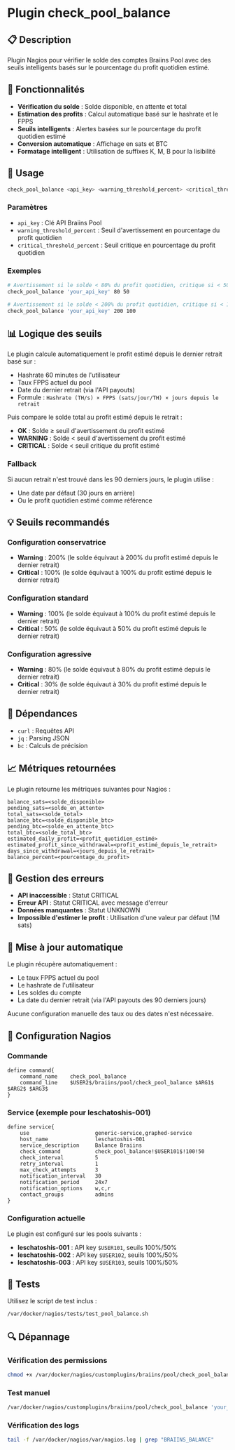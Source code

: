 # Plugin check_pool_balance

## 📋 Description

Plugin Nagios pour vérifier le solde des comptes Braiins Pool avec des seuils intelligents basés sur le pourcentage du profit quotidien estimé.

## 🎯 Fonctionnalités

- **Vérification du solde** : Solde disponible, en attente et total
- **Estimation des profits** : Calcul automatique basé sur le hashrate et le FPPS
- **Seuils intelligents** : Alertes basées sur le pourcentage du profit quotidien estimé
- **Conversion automatique** : Affichage en sats et BTC
- **Formatage intelligent** : Utilisation de suffixes K, M, B pour la lisibilité

## 🚀 Usage

```bash
check_pool_balance <api_key> <warning_threshold_percent> <critical_threshold_percent>
```

### Paramètres

- `api_key` : Clé API Braiins Pool
- `warning_threshold_percent` : Seuil d'avertissement en pourcentage du profit quotidien
- `critical_threshold_percent` : Seuil critique en pourcentage du profit quotidien

### Exemples

```bash
# Avertissement si le solde < 80% du profit quotidien, critique si < 50%
check_pool_balance 'your_api_key' 80 50

# Avertissement si le solde < 200% du profit quotidien, critique si < 100%
check_pool_balance 'your_api_key' 200 100
```

## 📊 Logique des seuils

Le plugin calcule automatiquement le profit estimé depuis le dernier retrait basé sur :
- Hashrate 60 minutes de l'utilisateur
- Taux FPPS actuel du pool
- Date du dernier retrait (via l'API payouts)
- Formule : `Hashrate (TH/s) × FPPS (sats/jour/TH) × jours depuis le retrait`

Puis compare le solde total au profit estimé depuis le retrait :
- **OK** : Solde ≥ seuil d'avertissement du profit estimé
- **WARNING** : Solde < seuil d'avertissement du profit estimé
- **CRITICAL** : Solde < seuil critique du profit estimé

### Fallback
Si aucun retrait n'est trouvé dans les 90 derniers jours, le plugin utilise :
- Une date par défaut (30 jours en arrière)
- Ou le profit quotidien estimé comme référence

## 💡 Seuils recommandés

### Configuration conservatrice
- **Warning** : 200% (le solde équivaut à 200% du profit estimé depuis le dernier retrait)
- **Critical** : 100% (le solde équivaut à 100% du profit estimé depuis le dernier retrait)

### Configuration standard
- **Warning** : 100% (le solde équivaut à 100% du profit estimé depuis le dernier retrait)
- **Critical** : 50% (le solde équivaut à 50% du profit estimé depuis le dernier retrait)

### Configuration agressive
- **Warning** : 80% (le solde équivaut à 80% du profit estimé depuis le dernier retrait)
- **Critical** : 30% (le solde équivaut à 30% du profit estimé depuis le dernier retrait)

## 🔧 Dépendances

- `curl` : Requêtes API
- `jq` : Parsing JSON
- `bc` : Calculs de précision

## 📈 Métriques retournées

Le plugin retourne les métriques suivantes pour Nagios :

```
balance_sats=<solde_disponible>
pending_sats=<solde_en_attente>
total_sats=<solde_total>
balance_btc=<solde_disponible_btc>
pending_btc=<solde_en_attente_btc>
total_btc=<solde_total_btc>
estimated_daily_profit=<profit_quotidien_estimé>
estimated_profit_since_withdrawal=<profit_estimé_depuis_le_retrait>
days_since_withdrawal=<jours_depuis_le_retrait>
balance_percent=<pourcentage_du_profit>
```

## 🚨 Gestion des erreurs

- **API inaccessible** : Statut CRITICAL
- **Erreur API** : Statut CRITICAL avec message d'erreur
- **Données manquantes** : Statut UNKNOWN
- **Impossible d'estimer le profit** : Utilisation d'une valeur par défaut (1M sats)

## 🔄 Mise à jour automatique

Le plugin récupère automatiquement :
- Le taux FPPS actuel du pool
- Le hashrate de l'utilisateur
- Les soldes du compte
- La date du dernier retrait (via l'API payouts des 90 derniers jours)

Aucune configuration manuelle des taux ou des dates n'est nécessaire.

## 📝 Configuration Nagios

### Commande

```nagios
define command{
    command_name    check_pool_balance
    command_line    $USER2$/braiins/pool/check_pool_balance $ARG1$ $ARG2$ $ARG3$
}
```

### Service (exemple pour leschatoshis-001)

```nagios
define service{
    use                     generic-service,graphed-service
    host_name               leschatoshis-001
    service_description     Balance Braiins
    check_command           check_pool_balance!$USER101$!100!50
    check_interval          5
    retry_interval          1
    max_check_attempts      3
    notification_interval   30
    notification_period     24x7
    notification_options    w,c,r
    contact_groups          admins
}
```

### Configuration actuelle

Le plugin est configuré sur les pools suivants :
- **leschatoshis-001** : API key `$USER101`, seuils 100%/50%
- **leschatoshis-002** : API key `$USER102`, seuils 100%/50%
- **leschatoshis-003** : API key `$USER103`, seuils 100%/50%

## 🧪 Tests

Utilisez le script de test inclus :

```bash
/var/docker/nagios/tests/test_pool_balance.sh
```

## 🔍 Dépannage

### Vérification des permissions
```bash
chmod +x /var/docker/nagios/customplugins/braiins/pool/check_pool_balance
```

### Test manuel
```bash
/var/docker/nagios/customplugins/braiins/pool/check_pool_balance 'your_api_key' 100 50
```

### Vérification des logs
```bash
tail -f /var/docker/nagios/var/nagios.log | grep "BRAIINS_BALANCE"
```

